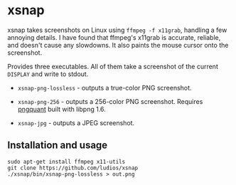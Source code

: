 # xsnap

xsnap takes screenshots on Linux using `ffmpeg -f x11grab`, handling a few annoying details.
I have found that ffmpeg's x11grab is accurate, reliable, and doesn't cause any slowdowns.
It also paints the mouse cursor onto the screenshot.

Provides three executables.  All of them take a screenshot of the current `DISPLAY` and write to stdout.

* `xsnap-png-lossless` - outputs a true-color PNG screenshot.

* `xsnap-png-256` - outputs a 256-color PNG screenshot.
  Requires [pngquant](https://github.com/pornel/pngquant) built with libpng 1.6.

* `xsnap-jpg` - outputs a JPEG screenshot.


## Installation and usage

    sudo apt-get install ffmpeg x11-utils
    git clone https://github.com/ludios/xsnap
    ./xsnap/bin/xsnap-png-lossless > out.png
